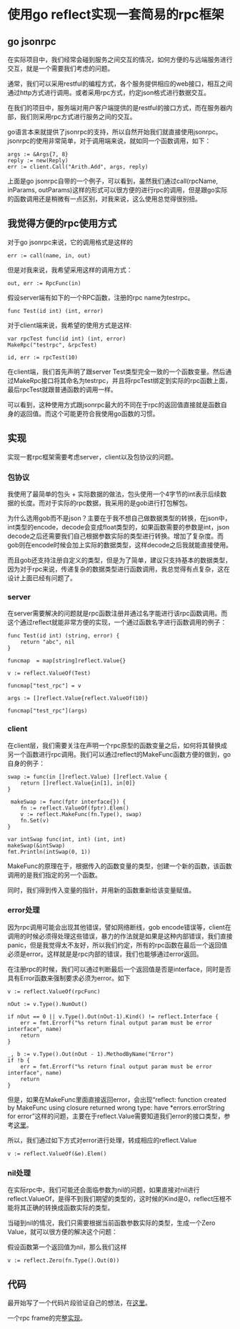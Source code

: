 # 使用go reflect实现一套简易的rpc框架

## go jsonrpc

在实际项目中，我们经常会碰到服务之间交互的情况，如何方便的与远端服务进行交互，就是一个需要我们考虑的问题。

通常，我们可以采用restful的编程方式，各个服务提供相应的web接口，相互之间通过http方式进行调用。或者采用rpc方式，约定json格式进行数据交互。

在我们的项目中，服务端对用户客户端提供的是restful的接口方式，而在服务器内部，我们则采用rpc方式进行服务之间的交互。

go语言本来就提供了jsonrpc的支持，所以自然开始我们就直接使用jsonrpc。jsonrpc的使用非常简单，对于调用端来说，就如同一个函数调用，如下：

    args := &Args{7, 8}
    reply := new(Reply)
    err := client.Call("Arith.Add", args, reply)
    
上面是go jsonrpc自带的一个例子，可以看到，虽然我们通过call(rpcName, inParams, outParams)这样的形式可以很方便的进行rpc的调用，但是跟go实际的函数调用还是稍微有一点区别，对我来说，这么使用总觉得很别扭。

## 我觉得方便的rpc使用方式

对于go jsonrpc来说，它的调用格式是这样的

    err := call(name, in, out)
    
但是对我来说，我希望采用这样的调用方式：

    out, err := RpcFunc(in)

假设server端有如下的一个RPC函数，注册的rpc name为testrpc。

    func Test(id int) (int, error)
    
对于client端来说，我希望的使用方式是这样:

    var rpcTest func(id int) (int, error)
    MakeRpc("testrpc", &rpcTest)
    
    id, err := rpcTest(10)

在client端，我们首先声明了跟server Test类型完全一致的一个函数变量。然后通过MakeRpc接口将其命名为testrpc，并且将rpcTest绑定到实际的rpc函数上面，最后rpcTest就跟普通函数的调用一样。
   
可以看到，这种使用方式跟jsonrpc最大的不同在于rpc的返回值直接就是函数自身的返回值。而这个可能更符合我使用go函数的习惯。

## 实现

实现一套rpc框架需要考虑server，client以及包协议的问题。

### 包协议

我使用了最简单的包头 + 实际数据的做法，包头使用一个4字节的int表示后续数据的长度。而对于实际的rpc数据，我采用的是gob进行打包解包。

为什么选用gob而不是json？主要在于我不想自己做数据类型的转换，在json中，int类型的encode，decode会变成float类型的，如果函数需要的参数是int，json decode之后还需要我们自己根据参数实际的类型进行转换。增加了复杂度。而gob则在encode时候会加上实际的数据类型，这样decode之后我就能直接使用。

而且gob还支持注册自定义的类型，但是为了简单，建议只支持基本的数据类型，因为对于rpc来说，传递复杂的数据类型进行函数调用，我总觉得有点复杂，这在设计上面已经有问题了。

### server

在server需要解决的问题就是rpc函数注册并通过名字能进行该rpc函数调用。而这个通过reflect就能非常方便的实现，一个通过函数名字进行函数调用的例子：

    func Test(id int) (string, error) {
        return "abc", nil
    }
    
    funcmap  = map[string]reflect.Value{}
    
    v := reflect.ValueOf(Test)
    
    funcmap["test_rpc"] = v
    
    args := []reflect.Value{reflect.ValueOf(10)}

    funcmap["test_rpc"](args)
    
    
### client

在client层，我们需要关注在声明一个rpc原型的函数变量之后，如何将其替换成另一个函数进行rpc调用。我们可以通过reflect的MakeFunc函数方便的做到，go自身的例子：

    swap := func(in []reflect.Value) []reflect.Value {
        return []reflect.Value{in[1], in[0]}
    }
    
	 makeSwap := func(fptr interface{}) {
        fn := reflect.ValueOf(fptr).Elem()
        v := reflect.MakeFunc(fn.Type(), swap)
        fn.Set(v)
    }

    var intSwap func(int, int) (int, int)
    makeSwap(&intSwap)
    fmt.Println(intSwap(0, 1))

MakeFunc的原理在于，根据传入的函数变量的类型，创建一个新的函数，该函数调用的是我们指定的另一个函数。

同时，我们得到传入变量的指针，并用新的函数重新给该变量赋值。

### error处理

因为rpc调用可能会出现其他错误，譬如网络断线，gob encode错误等，client在调用的时候必须得处理这些错误，暴力的作法就是如果是这种内部错误，我们直接panic，但是我觉得太不友好，所以我们约定，所有的rpc函数在最后一个返回值必须是error。这样就是是rpc内部的错误，我们也能够通过error返回。

在注册rpc的时候，我们可以通过判断最后一个返回值是否是interface，同时是否具有Error函数来强制要求必须为error。如下

    v := reflect.ValueOf(rpcFunc)
    
    nOut := v.Type().NumOut()
    
    if nOut == 0 || v.Type().Out(nOut-1).Kind() != reflect.Interface {
        err = fmt.Errorf("%s return final output param must be error interface", name)
        return
    }
    
    _, b := v.Type().Out(nOut - 1).MethodByName("Error")
    if !b {
        err = fmt.Errorf("%s return final output param must be error interface", name)
        return
    }

但是，如果在MakeFunc里面直接返回error，会出现“reflect: function created by MakeFunc using closure returned wrong type: have *errors.errorString for error”这样的问题，主要在于reflect.Value需要知道我们error的接口类型，参考[这里](http://grokbase.com/t/gg/golang-nuts/139qpwv48h/go-nuts-returning-interface-value-from-reflect-makefunc)。

所以，我们通过如下方式对error进行处理，转成相应的reflect.Value

    v := reflect.ValueOf(&e).Elem()

### nil处理

在实际rpc中，我们可能还会面临参数为nil的问题，如果直接对nil进行reflect.ValueOf，是得不到我们期望的类型的，这时候的Kind是0，reflect压根不能将其正确的转换成函数实际的类型。

当碰到nil的情况，我们只需要根据当前函数参数实际的类型，生成一个Zero Value，就可以很方便的解决这个问题：

假设函数第一个返回值为nil，那么我们这样

    v := reflect.Zero(fn.Type().Out(0))

## 代码

最开始写了一个代码片段验证自己的想法，在[这里](https://gist.github.com/siddontang/9088489)。

一个rpc frame的完整[实现](https://github.com/siddontang/golib/tree/master/rpc)。
    